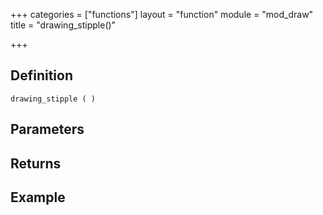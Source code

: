 +++
categories = ["functions"]
layout = "function"
module = "mod_draw"
title = "drawing_stipple()"

+++

## Definition

    drawing_stipple ( )

## Parameters

## Returns

## Example
